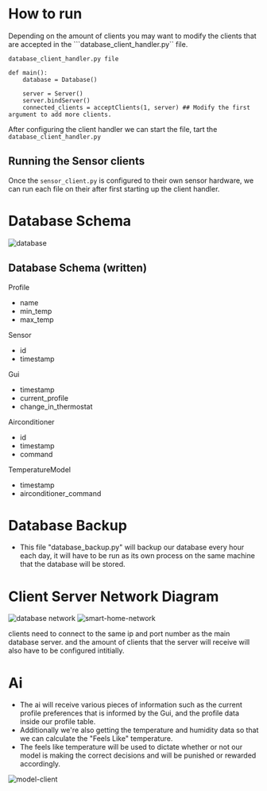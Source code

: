 # How to run
Depending on the amount of clients you may want to modify the clients that are accepted in the ```database_client_handler.py`` file.

```
database_client_handler.py file

def main():
    database = Database()

    server = Server()
    server.bindServer()
    connected_clients = acceptClients(1, server) ## Modify the first argument to add more clients.

```
After configuring the client handler we can start the file, tart the ```database_client_handler.py```

## Running the Sensor clients
Once the ```sensor_client.py``` is configured to their own sensor hardware, we can run each file on their after first starting up the client handler.

# Database Schema
![database](https://github.com/KevMP/smart-home-automation/assets/100045145/46788cd0-9f58-401e-a2ac-2d669e2e6a58)

## Database Schema (written)
Profile
* name
* min_temp
* max_temp

Sensor
* id
* timestamp

Gui
* timestamp
* current_profile
* change_in_thermostat

Airconditioner
* id
* timestamp
* command

TemperatureModel
* timestamp
* airconditioner_command

# Database Backup
* This file "database_backup.py" will backup our database every hour each day, it will have to be run as its own process on the same machine that the database will be stored.

# Client Server Network Diagram
![database network](https://github.com/KevMP/smart-home-automation/assets/100045145/5d55062b-8aab-47e7-b180-b555de59a255)
![smart-home-network](https://github.com/KevMP/smart-home-automation/assets/100045145/9f96d366-54b0-42b4-aff5-ccb2a754330b)

clients need to connect to the same ip and port number as the main database server.
and the amount of clients that the server will receive will also have to be configured intitially.

# Ai
* The ai will receive various pieces of information such as the current profile preferences that is informed by the Gui, and the profile data inside our profile table.
* Additionally we're also getting the temperature and humidity data so that we can calculate the "Feels Like" temperature.
* The feels like temperature will be used to dictate whether or not our model is making the correct decisions and will be punished or rewarded accordingly.

![model-client](https://github.com/KevMP/smart-home-automation/assets/100045145/e615fe35-8acb-4aad-80aa-c2fed90dd479)

